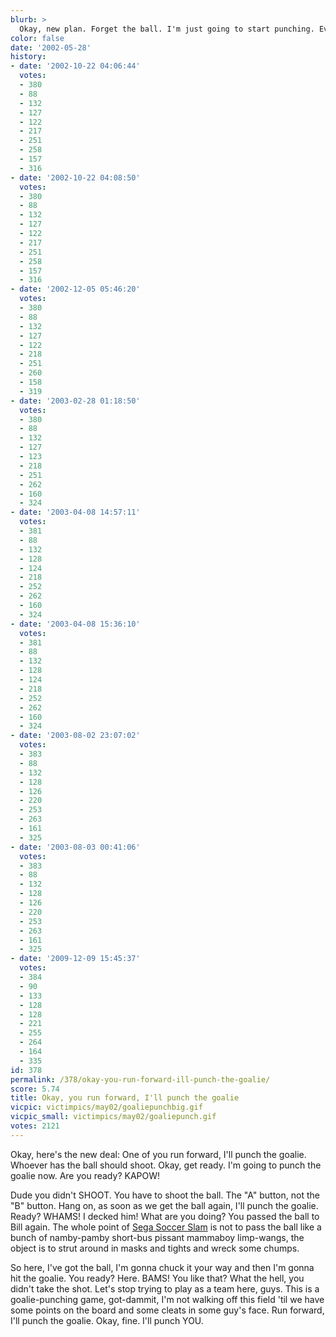 ```yaml
---
blurb: >
  Okay, new plan. Forget the ball. I'm just going to start punching. Everyone.
color: false
date: '2002-05-28'
history:
- date: '2002-10-22 04:06:44'
  votes:
  - 380
  - 88
  - 132
  - 127
  - 122
  - 217
  - 251
  - 258
  - 157
  - 316
- date: '2002-10-22 04:08:50'
  votes:
  - 380
  - 88
  - 132
  - 127
  - 122
  - 217
  - 251
  - 258
  - 157
  - 316
- date: '2002-12-05 05:46:20'
  votes:
  - 380
  - 88
  - 132
  - 127
  - 122
  - 218
  - 251
  - 260
  - 158
  - 319
- date: '2003-02-28 01:18:50'
  votes:
  - 380
  - 88
  - 132
  - 127
  - 123
  - 218
  - 251
  - 262
  - 160
  - 324
- date: '2003-04-08 14:57:11'
  votes:
  - 381
  - 88
  - 132
  - 128
  - 124
  - 218
  - 252
  - 262
  - 160
  - 324
- date: '2003-04-08 15:36:10'
  votes:
  - 381
  - 88
  - 132
  - 128
  - 124
  - 218
  - 252
  - 262
  - 160
  - 324
- date: '2003-08-02 23:07:02'
  votes:
  - 383
  - 88
  - 132
  - 128
  - 126
  - 220
  - 253
  - 263
  - 161
  - 325
- date: '2003-08-03 00:41:06'
  votes:
  - 383
  - 88
  - 132
  - 128
  - 126
  - 220
  - 253
  - 263
  - 161
  - 325
- date: '2009-12-09 15:45:37'
  votes:
  - 384
  - 90
  - 133
  - 128
  - 128
  - 221
  - 255
  - 264
  - 164
  - 335
id: 378
permalink: /378/okay-you-run-forward-ill-punch-the-goalie/
score: 5.74
title: Okay, you run forward, I'll punch the goalie
vicpic: victimpics/may02/goaliepunchbig.gif
vicpic_small: victimpics/may02/goaliepunch.gif
votes: 2121
---
```


Okay, here's the new deal: One of you run forward, I'll punch the
goalie. Whoever has the ball should shoot. Okay, get ready. I'm going to
punch the goalie now. Are you ready? KAPOW!

Dude you didn't SHOOT. You have to shoot the ball. The "A" button, not
the "B" button. Hang on, as soon as we get the ball again, I'll punch
the goalie. Ready? WHAMS! I decked him! What are you doing? You passed
the ball to Bill again. The whole point of [Sega Soccer
Slam](http://web.archive.org/web/20020528000000/http://www.planetnintendo.com/features/gcn/reviews/soccerslam/)
is not to pass the ball like a bunch of namby-pamby short-bus pissant
mammaboy limp-wangs, the object is to strut around in masks and tights
and wreck some chumps.

So here, I've got the ball, I'm gonna chuck it your way and then I'm
gonna hit the goalie. You ready? Here. BAMS! You like that? What the
hell, you didn't take the shot. Let's stop trying to play as a team
here, guys. This is a goalie-punching game, got-dammit, I'm not walking
off this field 'til we have some points on the board and some cleats in
some guy's face. Run forward, I'll punch the goalie. Okay, fine. I'll
punch YOU.